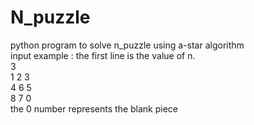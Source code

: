# N_puzzle
python program to solve n_puzzle using a-star algorithm  
input example : the first line is the value of n.  
3  
1 2 3  
4 6 5  
8 7 0  
the 0 number represents the blank piece  
